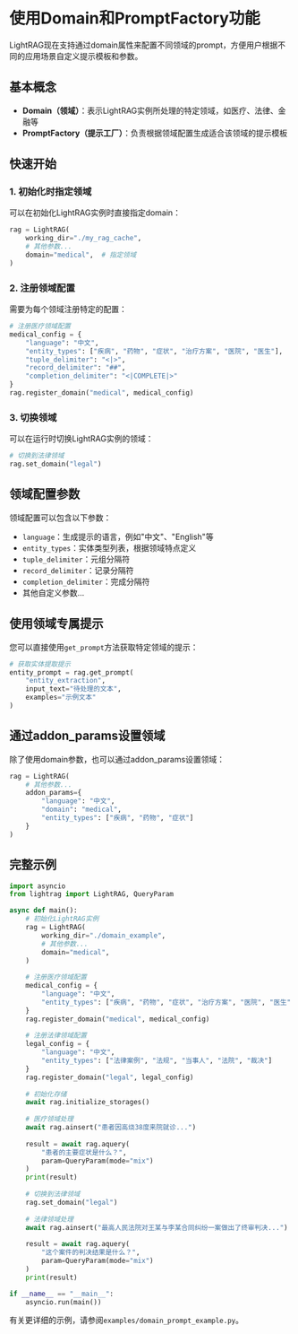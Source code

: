 # 使用Domain和PromptFactory功能

LightRAG现在支持通过domain属性来配置不同领域的prompt，方便用户根据不同的应用场景自定义提示模板和参数。

## 基本概念

- **Domain（领域）**：表示LightRAG实例所处理的特定领域，如医疗、法律、金融等
- **PromptFactory（提示工厂）**：负责根据领域配置生成适合该领域的提示模板

## 快速开始

### 1. 初始化时指定领域

可以在初始化LightRAG实例时直接指定domain：

```python
rag = LightRAG(
    working_dir="./my_rag_cache",
    # 其他参数...
    domain="medical",  # 指定领域
)
```

### 2. 注册领域配置

需要为每个领域注册特定的配置：

```python
# 注册医疗领域配置
medical_config = {
    "language": "中文",
    "entity_types": ["疾病", "药物", "症状", "治疗方案", "医院", "医生"],
    "tuple_delimiter": "<|>",
    "record_delimiter": "##",
    "completion_delimiter": "<|COMPLETE|>"
}
rag.register_domain("medical", medical_config)
```

### 3. 切换领域

可以在运行时切换LightRAG实例的领域：

```python
# 切换到法律领域
rag.set_domain("legal")
```

## 领域配置参数

领域配置可以包含以下参数：

- `language`：生成提示的语言，例如"中文"、"English"等
- `entity_types`：实体类型列表，根据领域特点定义
- `tuple_delimiter`：元组分隔符
- `record_delimiter`：记录分隔符
- `completion_delimiter`：完成分隔符
- 其他自定义参数...

## 使用领域专属提示

您可以直接使用`get_prompt`方法获取特定领域的提示：

```python
# 获取实体提取提示
entity_prompt = rag.get_prompt(
    "entity_extraction", 
    input_text="待处理的文本",
    examples="示例文本"
)
```

## 通过addon_params设置领域

除了使用domain参数，也可以通过addon_params设置领域：

```python
rag = LightRAG(
    # 其他参数...
    addon_params={
        "language": "中文",
        "domain": "medical",
        "entity_types": ["疾病", "药物", "症状"]
    }
)
```

## 完整示例

```python
import asyncio
from lightrag import LightRAG, QueryParam

async def main():
    # 初始化LightRAG实例
    rag = LightRAG(
        working_dir="./domain_example",
        # 其他参数...
        domain="medical",
    )
    
    # 注册医疗领域配置
    medical_config = {
        "language": "中文",
        "entity_types": ["疾病", "药物", "症状", "治疗方案", "医院", "医生"]
    }
    rag.register_domain("medical", medical_config)
    
    # 注册法律领域配置
    legal_config = {
        "language": "中文",
        "entity_types": ["法律案例", "法规", "当事人", "法院", "裁决"]
    }
    rag.register_domain("legal", legal_config)
    
    # 初始化存储
    await rag.initialize_storages()
    
    # 医疗领域处理
    await rag.ainsert("患者因高烧38度来院就诊...")
    
    result = await rag.aquery(
        "患者的主要症状是什么？",
        param=QueryParam(mode="mix")
    )
    print(result)
    
    # 切换到法律领域
    rag.set_domain("legal")
    
    # 法律领域处理
    await rag.ainsert("最高人民法院对王某与李某合同纠纷一案做出了终审判决...")
    
    result = await rag.aquery(
        "这个案件的判决结果是什么？",
        param=QueryParam(mode="mix")
    )
    print(result)

if __name__ == "__main__":
    asyncio.run(main())
```

有关更详细的示例，请参阅`examples/domain_prompt_example.py`。 